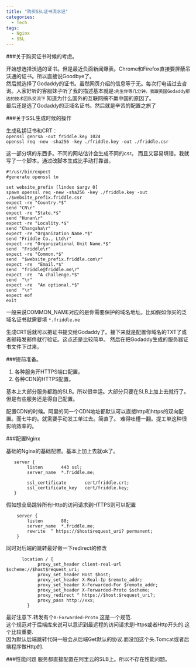 ```yaml
---
title: "购买SSL证书流水记"
categories:
  - Tech
tags:
  - Nginx
  - SSL
---
```


###关于购买证书时候的考虑。

   开始想选择沃通的证书。但是最近负面新闻爆表。Chrome和Firefox直接要屏蔽吊沃通的证书。所以直接说Goodbye了。   
   然后就选择了Godaddy的证书。虽然网页介绍的信息等于无。每次打电话过去咨询。人家好听的客服妹子听了我的描述基本就是:`先生你等几分钟。我跟美国Godaddy那边的技术团队交流下` 知道为什么国外的互联网搞不赢中国的原因了。    
   最后还是选了Godaddy的泛域名证书。然后就是辛苦的配置之旅了
    
###关于SSL生成时候的操作

生成私钥证书和CRT：  
`openssl genrsa -out friddle.key 1024`    
`openssl req -new -sha256 -key ./friddle.key -out ./friddle.csr`   

这一部分填的东西多。不同的网站估计会生成不同的csr。
而且又容易填错。我就写了一个脚本。通过改脚本生成比手动打靠谱。

```
#!/usr/bin/expect
#generate openssl to 

set website_prefix [lindex $argv 0]
spawn openssl req -new -sha256 -key ./friddle.key -out ./$website_prefix.friddle.csr
expect -re "Country.*$"
send "CN\r"
expect -re "State.*$"
send "Hunan\r"
expect -re "Locality.*$"
send "Changsha\r"
expect -re "Organization Name.*$"
send "Friddle Co., Ltd\r"
expect -re "Organizational Unit Name.*$"
send  "Friddle\r"
expect -re "Common.*$"
send  "$website_prefix.friddle.com\r"
expect -re  "Email.*$"
send  "friddle@friddle.me\r"
expect -re  "A challenge.*$"
send  "\r"
expect -re  "An optional.*$"
send  "\r"
expect eof
exit 
```

一般来说COMMON_NAME对应的是你需要保护的域名地址。比如假如你买的泛域名证书就需要填 `*.friddle.me`

生成CRT后就可以把证书提交给Godaddy了。接下来就是配置你域名的TXT了或者邮箱发邮件就行验证。这点还是比较简单。
然后在把Godaddy生成的服务器证书文件下过来。

###提前准备。
1.   各种服务开HTTPS端口配置。       
2.   各种CDN的HTTPS配置。    

基本上大部分服务都跑的SLB。所以很幸运。大部分只要在SLB上加上去就行了。但是有些服务还是得自己配置。

配置CDN的时候。阿里的同一个CDN地址都默认可以直接http和https的双向配置。而七牛的。就需要手动发工单过去。简直了。
难得吐槽一翻。提工单这种很影响效率的。

###配置Nginx

基础的Nginx的基础配置。基本上加上去就ok了。
```
   server {
        listen       443 ssl;
        server_name  *.friddle.me;

        ssl_certificate       cert/friddle.crt;
        ssl_certificate_key   cert/friddle.key;
   }
```

假如想全局跳转所有Http的访问请求到HTTPS则可以配置
```
    server {
        listen       80;
        server_name  *.friddle.me;
        rewrite  ^ https://$host$request_uri? permanent;
    } 
```

同时对后端的跳转最好做一下redirect的修改
```
      location / {
            proxy_set_header client-real-url $scheme://$host$request_uri;
            proxy_set_header Host $host;
            proxy_set_header X-Real-Ip $remote_addr;
            proxy_set_header X-Forwarded-For $remote_addr;
            proxy_set_header X-Forwarded-Proto $scheme;
            proxy_redirect ^ https://$host:$request_uri?;
            proxy_pass http://xxx;
        } 
```

最好注意下.转发有个`X-Forwarded-Proto` 这是一个规范.  
这个规范对于后端库来说可以意识到最远程的访问请求是Https或者Http开头的.这个比较重要.  
因为默认后端跳转代码一般会从后端Get默认的协议.而没加这个头.Tomcat或者后端程序做Http的.



###性能问题
服务都直接配置在阿里云的SLB上。所以不存在性能问题。